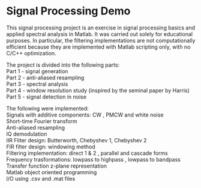 Signal Processing Demo
=========

This signal processing project is an exercise in signal processing basics and applied spectral analysis in Matlab. 
It was carried out solely for educational purposes. In particular, the filtering implementations are not computationally efficient because they are implemented with Matlab scripting only, with no C/C++ optimization.

The project is divided into the following parts:  
Part 1 - signal generation  
Part 2 - anti-aliased resampling  
Part 3 - spectral analysis  
Part 4 - window resolution study (inspired by the seminal paper by Harris)  
Part 5 - signal detection in noise  

The following were implemented:  
Signals with additive components: CW , PMCW and white noise  
Short-time Fourier transform  
Anti-aliased resampling  
IQ demodulation  
IIR Filter design: Butterworth, Chebyshev 1, Chebyshev 2  
FIR filter design: windowing method  
Filtering implementation: direct 1 & 2 , parallel and cascade forms  
Frequency trasformations: lowpass to highpass , lowpass to bandpass  
Transfer function z-plane representation  
Matlab object oriented programming  
I/O using .csv and .mat files 
